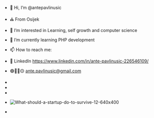 - 👋 Hi, I’m @antepavlinusic
- ⛪ From Osijek
- 👀 I’m interested in Learning, self growth and computer science
- 🌱 I’m currently learning PHP development
- 📫 How to reach me: 
- 🤝 LinkedIn  https://www.linkedin.com/in/ante-pavlinusic-226546109/
- 🟢🔵🔴🟡   ante.pavlinusic@gmail.com
- 
- 
- 
- ![What-should-a-startup-do-to-survive-12-640x400](https://user-images.githubusercontent.com/104673344/166098842-0c31f834-7b68-4bce-91cb-6388684cdac2.png)

-
<!---
antepavlinusic/antepavlinusic is a ✨ special ✨ repository because its `README.md` (this file) appears on your GitHub profile.
You can click the Preview link to take a look at your changes.
--->
